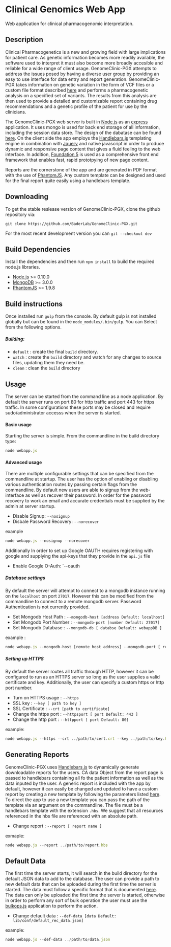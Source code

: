 Clinical Genomics Web App
==========

Web application for clinical pharmacogenomic interpretation.

## Description
Clinical Pharmacogenetics is a new and growing field with large implications for patient care. As genetic information becomes more readily available, the software used to interpret it must also become more broadly accesible and reliable for a wide range of client usage. GenomeClinic-PGX attempts to address the issues posed by having a diverse user group by providing an easy to use interface for data entry and report generation. GenomeClinic-PGX takes information on genetic variation in the form of VCF files or a custom file format described [here](docs/custom_format.md) and performs a pharmacogenetic analysis on a specified set of variants. The results from this analysis are then used to provide a detailed and customizable report containing drug recommendations and a genetic profile of the patient for use by the clinicians.

The GenomeClinic-PGX web server is built in [Node.js](http://nodejs.org) as an [express](http://expressjs.com/) application. It uses mongo is used for back end storage of all information, including the session data store. The design of the dabatase can be found [here](docs/database_design.md). On the client side the app employs the [Handlebars.js](http://handlebarsjs.com/) templating engine in combination with [Jquery](http://jquery.com) and native javascript in order to produce dynamic and responsive page content that gives a fluid feeling to the web interface. In addition, [Foundation 5](http://foundation.zurb.com) is used as a comprehensive front end framework that enables fast, rapid prototpying of new page content.

Reports are the cornerstone of the app and are generated in PDF format with the use of [PhantomJS](http://phantomjs.org). Any custom template can be designed and used for the final report quite easily using a handlebars template.

## Downloading

To get the stable reslease version of GenomeClinic-PGX, clone the github repository via: 

`git clone https://github.com/BaderLab/GenomeClinic-PGX.git`

For the most recent development version you can `git --checkout dev`


## Build Dependencies 

Install the dependencies and then run `npm install` to build the required node.js libraries.
- [Node.js](http://nodejs.org/) >= 0.10.0 
- [MongoDB](http://mongodb.org/downloads) >= 3.0.0
- [PhantomJS](http://phantomjs.org/) >= 1.9.8

## Build instructions

Once installed run `gulp` from the console. By default gulp is not installed globally but can be found in the `node_modules/.bin/gulp`. You can Select from the following options.

##### Building:
- `default` : create the final `build` directory.
- `watch` : create the `build` directory and watch for any changes to source files, updating them they need be.
- `clean` : clean the `build` directory


## Usage

The server can be started from the command line as a node application. By default the server runs on port 80 for http traffic and port 443 for https traffic. In some configurations these ports may be closed and require sudo/administrator accesss when the server is started.

#### Basic usage

Starting the server is simple. From the commandline in the build directory type:

```js
node webapp.js
```

#### Advanced usage

There are multiple configurable settings that can be specified from the commandline at startup. The user has the option of enabling or disabling various authentication routes by passing certain flags from the commandline. By default new users are able to signup from the web-interface as well as recover their password. In order for the password recovery to work an email and accurate credentials must be supplied by the admin at server startup.

- Disable Signup: `--nosignup`
- Disbale Password Recovery: `--norecover`

example

```js
node webapp.js --nosignup --norecover
```

Additionally In order to set up Google OAUTH requires registering with google and supplying the api-keys that they provide in the `api.js` file
- Enable Google O-Auth: `--oauth

##### Database settings

By default the server will attempt to connect to a mongodb instance running on the `localhost` on port `27017`. However this can be modified from the commandline to connect to a remote mongodb server. Password Authentication is not currently provided.
	
- Set Mongodb Host Path : `--mongodb-host [address Default: localhost]`
- Set Mongodb Port Number : `--mongodb-port [number Default: 27017]`
- Set Mongodb Database : `--mongodb-db [ databse Default: webappDB ]`

example :

```js
node webapp.js --mongodb-host [remote host address] --mongodb-port [ remote port address ]
```

##### Setting up HTTPS

By default the server routes all traffic through HTTP, however it can be configured to run as an HTTPS server so long as the user supplies a valid certificate and key. Additionally, the user can specify a custom https or http port number.
	
- Turn on HTTPS usage : `--https`
- SSL key : `--key [ path to key ]`
- SSL Certificate : `--crt [path to certificate]`
- Change the https port : `--httpsport [ port Default: 443 ]`
- Change the http port : `--httpport [ port Default: 80]`


example:

```js
node webapp.js --https --crt ../path/to/cert.crt --key ../path/to/key.key
```

## Generating Reports

GenomeClinic-PGX uses [Handlebars.js](www.handlebarsjs.com) to dynamically generate downloadable reports for the users. CA data Object from the report page  is passed to handlebars containing all fo the patient information as well as the data inputed by the user. A generic report is included with the app by default, however it can easily be changed and updated to have a custom report by creating a new template by following the parameters listed [here](). To direct the app to use a new template you can pass the path of the template via an argument on the commandline. The file must be a handlebars template with the extension `.hbs`. We suggest that all resources referenced in the hbs file are referenced with an absolute path.

- Change report : `--report [ report name ]`

exmaple:
```js
node webapp.js --report ../path/to/report.hbs
```


## Default Data

The first time the server starts, it will search in the build directory for the default JSON data to add to the database. The user can provide a path to new default data that can be uploaded during the first time the server is started. The data must follow a specific format that is documented [here](). The data can only be uploaded the first time the server is started, otherwise in order to perform any sort of bulk operation the user must use the [bulkops.js]() application to perform the action.

- Change default data : `--def-data [data Default: lib/conf/default_rec_data.json]`

example:
```js
node webapp.js --def-data ../path/to/data.json
```
